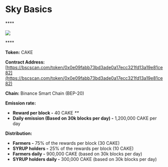 # Sky Basics

\*\*\*\*

![](../.gitbook/assets/group-501.png)

\*\*\*\*

**Token:** CAKE

**Contract Address:** [https://bscscan.com/token/0x0e09fabb73bd3ade0a17ecc321fd13a19e81ce82](https://bscscan.com/token/0x0e09fabb73bd3ade0a17ecc321fd13a19e81ce82)

**Chain:** Binance Smart Chain \(BEP-20\)

**Emission rate:**

* **Reward per block -**  40 CAKE                                                                                                       _\*\*_
* **Daily emission \(Based on 30k blocks per day\) -**  1,200,000 CAKE per day

**Distribution:**

* **Farmers -** 75% of the rewards per block \(30 CAKE\)
* **SYRUP holders -** 25% of the rewards per block \(10 CAKE\)
* **Farmers daily -** 900,000 CAKE \(based on 30k blocks per day\)
* **SYRUP holders daily -** 300,000 CAKE \(based on 30k blocks per day\)

